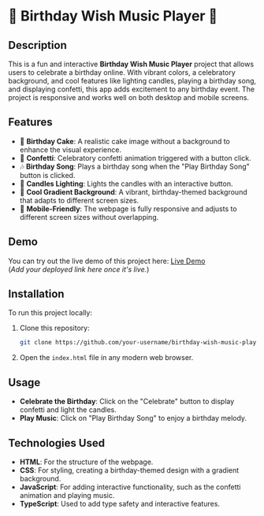 # 🎉 Birthday Wish Music Player 🎂

## Description

This is a fun and interactive **Birthday Wish Music Player** project that allows users to celebrate a birthday online. With vibrant colors, a celebratory background, and cool features like lighting candles, playing a birthday song, and displaying confetti, this app adds excitement to any birthday event. The project is responsive and works well on both desktop and mobile screens.

## Features

- 🎂 **Birthday Cake**: A realistic cake image without a background to enhance the visual experience.
- 🎉 **Confetti**: Celebratory confetti animation triggered with a button click.
- 🎶 **Birthday Song**: Plays a birthday song when the "Play Birthday Song" button is clicked.
- 🎇 **Candles Lighting**: Lights the candles with an interactive button.
- 🌈 **Cool Gradient Background**: A vibrant, birthday-themed background that adapts to different screen sizes.
- 📱 **Mobile-Friendly**: The webpage is fully responsive and adjusts to different screen sizes without overlapping.

## Demo

You can try out the live demo of this project here: [Live Demo](#)  
(*Add your deployed link here once it's live.*)

## Installation

To run this project locally:

1. Clone this repository:
   ```bash
   git clone https://github.com/your-username/birthday-wish-music-player.git
   ```
2. Open the `index.html` file in any modern web browser.

## Usage

- **Celebrate the Birthday**: Click on the "Celebrate" button to display confetti and light the candles.
- **Play Music**: Click on "Play Birthday Song" to enjoy a birthday melody.

## Technologies Used

- **HTML**: For the structure of the webpage.
- **CSS**: For styling, creating a birthday-themed design with a gradient background.
- **JavaScript**: For adding interactive functionality, such as the confetti animation and playing music.
- **TypeScript**: Used to add type safety and interactive features.
  
